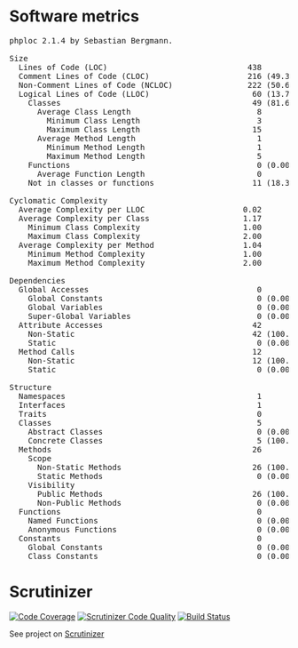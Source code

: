 # Software metrics 

<pre>
phploc 2.1.4 by Sebastian Bergmann.

Size
  Lines of Code (LOC)                              438
  Comment Lines of Code (CLOC)                     216 (49.32%)
  Non-Comment Lines of Code (NCLOC)                222 (50.68%)
  Logical Lines of Code (LLOC)                      60 (13.70%)
    Classes                                         49 (81.67%)
      Average Class Length                           8
        Minimum Class Length                         3
        Maximum Class Length                        15
      Average Method Length                          1
        Minimum Method Length                        1
        Maximum Method Length                        5
    Functions                                        0 (0.00%)
      Average Function Length                        0
    Not in classes or functions                     11 (18.33%)

Cyclomatic Complexity
  Average Complexity per LLOC                     0.02
  Average Complexity per Class                    1.17
    Minimum Class Complexity                      1.00
    Maximum Class Complexity                      2.00
  Average Complexity per Method                   1.04
    Minimum Method Complexity                     1.00
    Maximum Method Complexity                     2.00

Dependencies
  Global Accesses                                    0
    Global Constants                                 0 (0.00%)
    Global Variables                                 0 (0.00%)
    Super-Global Variables                           0 (0.00%)
  Attribute Accesses                                42
    Non-Static                                      42 (100.00%)
    Static                                           0 (0.00%)
  Method Calls                                      12
    Non-Static                                      12 (100.00%)
    Static                                           0 (0.00%)

Structure
  Namespaces                                         1
  Interfaces                                         1
  Traits                                             0
  Classes                                            5
    Abstract Classes                                 0 (0.00%)
    Concrete Classes                                 5 (100.00%)
  Methods                                           26
    Scope
      Non-Static Methods                            26 (100.00%)
      Static Methods                                 0 (0.00%)
    Visibility
      Public Methods                                26 (100.00%)
      Non-Public Methods                             0 (0.00%)
  Functions                                          0
    Named Functions                                  0 (0.00%)
    Anonymous Functions                              0 (0.00%)
  Constants                                          0
    Global Constants                                 0 (0.00%)
    Class Constants                                  0 (0.00%)
</pre>


# Scrutinizer 

[![Code Coverage](https://scrutinizer-ci.com/g/krzysiekpiasecki/BurzeDzisNet/badges/coverage.png?b=master)](https://scrutinizer-ci.com/g/krzysiekpiasecki/Gravatar/?branch=master)
[![Scrutinizer Code Quality](https://scrutinizer-ci.com/g/krzysiekpiasecki/BurzeDzisNet/badges/quality-score.png?b=master)](https://scrutinizer-ci.com/g/krzysiekpiasecki/Gravatar/?branch=master)
[![Build Status](https://scrutinizer-ci.com/g/krzysiekpiasecki/BurzeDzisNet/badges/build.png?b=master)](https://scrutinizer-ci.com/g/krzysiekpiasecki/Gravatar/build-status/master)

See project on [Scrutinizer](https://scrutinizer-ci.com/g/krzysiekpiasecki/BurzeDzisNet/)
